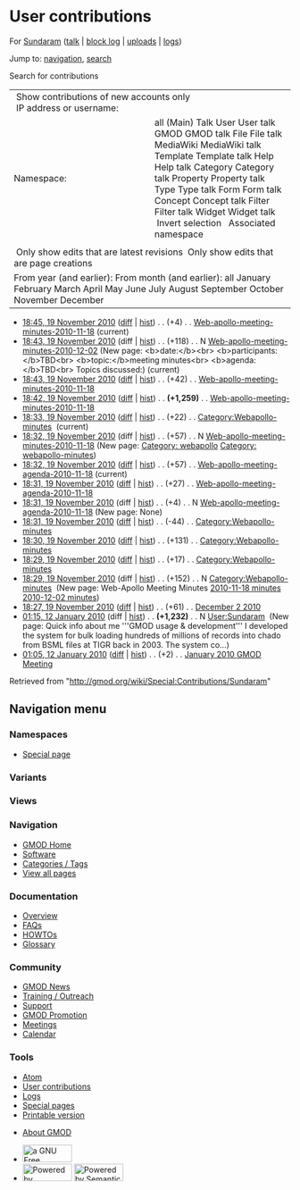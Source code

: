 <div id="mw-page-base" class="noprint">

</div>

<div id="mw-head-base" class="noprint">

</div>

<div id="content" class="mw-body" role="main">

<span id="top"></span>

<div id="mw-js-message" style="display:none;">

</div>



# <span dir="auto">User contributions</span>

<div id="bodyContent">

<div id="contentSub">

For [Sundaram](/wiki/User:Sundaram "User:Sundaram") (<a
href="/mediawiki/index.php?title=User_talk:Sundaram&amp;action=edit&amp;redlink=1"
class="new" title="User talk:Sundaram (page does not exist)">talk</a> \|
[block
log](/mediawiki/index.php?title=Special:Log/block&page=User%3ASundaram "Special:Log/block")
\|
[uploads](/wiki/Special:ListFiles/Sundaram "Special:ListFiles/Sundaram")
\| [logs](/wiki/Special:Log/Sundaram "Special:Log/Sundaram"))

</div>

<div id="jump-to-nav" class="mw-jump">

Jump to: [navigation](#mw-navigation), [search](#p-search)

</div>

<div id="mw-content-text">

Search for contributions

<table class="mw-contributions-table">
<colgroup>
<col style="width: 50%" />
<col style="width: 50%" />
</colgroup>
<tbody>
<tr class="odd">
<td colspan="2"> Show contributions of new accounts only<br />
 IP address or username:</td>
</tr>
<tr class="even">
<td class="mw-label">Namespace:</td>
<td>all (Main) Talk User User talk GMOD GMOD talk File File talk
MediaWiki MediaWiki talk Template Template talk Help Help talk Category
Category talk Property Property talk Type Type talk Form Form talk
Concept Concept talk Filter Filter talk Widget Widget talk  
 Invert selection 
 Associated namespace </td>
</tr>
<tr class="odd">
<td colspan="2"></td>
</tr>
<tr class="even">
<td colspan="2"> Only show edits that are latest revisions
 Only show edits that are page creations</td>
</tr>
<tr class="odd">
<td colspan="2">From year (and earlier): From month (and earlier): all
January February March April May June July August September October
November December</td>
</tr>
</tbody>
</table>

- <a
  href="/mediawiki/index.php?title=Web-apollo-meeting-minutes-2010-11-18&amp;oldid=15159"
  class="mw-changeslist-date"
  title="Web-apollo-meeting-minutes-2010-11-18">18:45, 19 November
  2010</a>
  ([diff](/mediawiki/index.php?title=Web-apollo-meeting-minutes-2010-11-18&diff=prev&oldid=15159 "Web-apollo-meeting-minutes-2010-11-18")
  \|
  [hist](/mediawiki/index.php?title=Web-apollo-meeting-minutes-2010-11-18&action=history "Web-apollo-meeting-minutes-2010-11-18"))
  <span class="mw-changeslist-separator">. .</span>
  <span class="mw-plusminus-pos" dir="ltr"
  title="1,362 bytes after change">(+4)</span>‎
  <span class="mw-changeslist-separator">. .</span>
  <a href="/wiki/Web-apollo-meeting-minutes-2010-11-18"
  class="mw-contributions-title"
  title="Web-apollo-meeting-minutes-2010-11-18">Web-apollo-meeting-minutes-2010-11-18</a>
  ‎ <span class="mw-uctop">(current)</span>
- <a
  href="/mediawiki/index.php?title=Web-apollo-meeting-minutes-2010-12-02&amp;oldid=15158"
  class="mw-changeslist-date"
  title="Web-apollo-meeting-minutes-2010-12-02">18:43, 19 November
  2010</a> (diff \|
  [hist](/mediawiki/index.php?title=Web-apollo-meeting-minutes-2010-12-02&action=history "Web-apollo-meeting-minutes-2010-12-02"))
  <span class="mw-changeslist-separator">. .</span>
  <span class="mw-plusminus-pos" dir="ltr"
  title="118 bytes after change">(+118)</span>‎
  <span class="mw-changeslist-separator">. .</span> N
  <a href="/wiki/Web-apollo-meeting-minutes-2010-12-02"
  class="mw-contributions-title"
  title="Web-apollo-meeting-minutes-2010-12-02">Web-apollo-meeting-minutes-2010-12-02</a>
  ‎ <span class="comment">(New page: \<b\>date:\</b\>\<br\>
  \<b\>participants:\</b\>TBD\<br\> \<b\>topic:\</b\>meeting
  minutes\<br\> \<b\>agenda:\</b\>TBD\<br\> Topics discussed:)</span>
  <span class="mw-uctop">(current)</span>
- <a
  href="/mediawiki/index.php?title=Web-apollo-meeting-minutes-2010-11-18&amp;oldid=15157"
  class="mw-changeslist-date"
  title="Web-apollo-meeting-minutes-2010-11-18">18:43, 19 November
  2010</a>
  ([diff](/mediawiki/index.php?title=Web-apollo-meeting-minutes-2010-11-18&diff=prev&oldid=15157 "Web-apollo-meeting-minutes-2010-11-18")
  \|
  [hist](/mediawiki/index.php?title=Web-apollo-meeting-minutes-2010-11-18&action=history "Web-apollo-meeting-minutes-2010-11-18"))
  <span class="mw-changeslist-separator">. .</span>
  <span class="mw-plusminus-pos" dir="ltr"
  title="1,358 bytes after change">(+42)</span>‎
  <span class="mw-changeslist-separator">. .</span>
  <a href="/wiki/Web-apollo-meeting-minutes-2010-11-18"
  class="mw-contributions-title"
  title="Web-apollo-meeting-minutes-2010-11-18">Web-apollo-meeting-minutes-2010-11-18</a>
  ‎
- <a
  href="/mediawiki/index.php?title=Web-apollo-meeting-minutes-2010-11-18&amp;oldid=15156"
  class="mw-changeslist-date"
  title="Web-apollo-meeting-minutes-2010-11-18">18:42, 19 November
  2010</a>
  ([diff](/mediawiki/index.php?title=Web-apollo-meeting-minutes-2010-11-18&diff=prev&oldid=15156 "Web-apollo-meeting-minutes-2010-11-18")
  \|
  [hist](/mediawiki/index.php?title=Web-apollo-meeting-minutes-2010-11-18&action=history "Web-apollo-meeting-minutes-2010-11-18"))
  <span class="mw-changeslist-separator">. .</span> **(+1,259)**‎
  <span class="mw-changeslist-separator">. .</span>
  <a href="/wiki/Web-apollo-meeting-minutes-2010-11-18"
  class="mw-contributions-title"
  title="Web-apollo-meeting-minutes-2010-11-18">Web-apollo-meeting-minutes-2010-11-18</a>
  ‎
- <a
  href="/mediawiki/index.php?title=Category:Webapollo-minutes&amp;oldid=15155"
  class="mw-changeslist-date" title="Category:Webapollo-minutes">18:33, 19
  November 2010</a>
  ([diff](/mediawiki/index.php?title=Category:Webapollo-minutes&diff=prev&oldid=15155 "Category:Webapollo-minutes")
  \|
  [hist](/mediawiki/index.php?title=Category:Webapollo-minutes&action=history "Category:Webapollo-minutes"))
  <span class="mw-changeslist-separator">. .</span>
  <span class="mw-plusminus-pos" dir="ltr"
  title="278 bytes after change">(+22)</span>‎
  <span class="mw-changeslist-separator">. .</span>
  <a href="/wiki/Category:Webapollo-minutes"
  class="mw-contributions-title"
  title="Category:Webapollo-minutes">Category:Webapollo-minutes</a> ‎
  <span class="mw-uctop">(current)</span>
- <a
  href="/mediawiki/index.php?title=Web-apollo-meeting-minutes-2010-11-18&amp;oldid=15154"
  class="mw-changeslist-date"
  title="Web-apollo-meeting-minutes-2010-11-18">18:32, 19 November
  2010</a> (diff \|
  [hist](/mediawiki/index.php?title=Web-apollo-meeting-minutes-2010-11-18&action=history "Web-apollo-meeting-minutes-2010-11-18"))
  <span class="mw-changeslist-separator">. .</span>
  <span class="mw-plusminus-pos" dir="ltr"
  title="57 bytes after change">(+57)</span>‎
  <span class="mw-changeslist-separator">. .</span> N
  <a href="/wiki/Web-apollo-meeting-minutes-2010-11-18"
  class="mw-contributions-title"
  title="Web-apollo-meeting-minutes-2010-11-18">Web-apollo-meeting-minutes-2010-11-18</a>
  ‎ <span class="comment">(New page: [Category:
  webapollo](/wiki/Category:Webapollo "Category:Webapollo") [Category:
  webapollo-minutes](/wiki/Category:Webapollo-minutes "Category:Webapollo-minutes"))</span>
- <a
  href="/mediawiki/index.php?title=Web-apollo-meeting-agenda-2010-11-18&amp;oldid=15153"
  class="mw-changeslist-date"
  title="Web-apollo-meeting-agenda-2010-11-18">18:32, 19 November 2010</a>
  ([diff](/mediawiki/index.php?title=Web-apollo-meeting-agenda-2010-11-18&diff=prev&oldid=15153 "Web-apollo-meeting-agenda-2010-11-18")
  \|
  [hist](/mediawiki/index.php?title=Web-apollo-meeting-agenda-2010-11-18&action=history "Web-apollo-meeting-agenda-2010-11-18"))
  <span class="mw-changeslist-separator">. .</span>
  <span class="mw-plusminus-pos" dir="ltr"
  title="88 bytes after change">(+57)</span>‎
  <span class="mw-changeslist-separator">. .</span>
  <a href="/wiki/Web-apollo-meeting-agenda-2010-11-18"
  class="mw-contributions-title"
  title="Web-apollo-meeting-agenda-2010-11-18">Web-apollo-meeting-agenda-2010-11-18</a>
  ‎ <span class="mw-uctop">(current)</span>
- <a
  href="/mediawiki/index.php?title=Web-apollo-meeting-agenda-2010-11-18&amp;oldid=15152"
  class="mw-changeslist-date"
  title="Web-apollo-meeting-agenda-2010-11-18">18:31, 19 November 2010</a>
  ([diff](/mediawiki/index.php?title=Web-apollo-meeting-agenda-2010-11-18&diff=prev&oldid=15152 "Web-apollo-meeting-agenda-2010-11-18")
  \|
  [hist](/mediawiki/index.php?title=Web-apollo-meeting-agenda-2010-11-18&action=history "Web-apollo-meeting-agenda-2010-11-18"))
  <span class="mw-changeslist-separator">. .</span>
  <span class="mw-plusminus-pos" dir="ltr"
  title="31 bytes after change">(+27)</span>‎
  <span class="mw-changeslist-separator">. .</span>
  <a href="/wiki/Web-apollo-meeting-agenda-2010-11-18"
  class="mw-contributions-title"
  title="Web-apollo-meeting-agenda-2010-11-18">Web-apollo-meeting-agenda-2010-11-18</a>
  ‎
- <a
  href="/mediawiki/index.php?title=Web-apollo-meeting-agenda-2010-11-18&amp;oldid=15151"
  class="mw-changeslist-date"
  title="Web-apollo-meeting-agenda-2010-11-18">18:31, 19 November 2010</a>
  (diff \|
  [hist](/mediawiki/index.php?title=Web-apollo-meeting-agenda-2010-11-18&action=history "Web-apollo-meeting-agenda-2010-11-18"))
  <span class="mw-changeslist-separator">. .</span>
  <span class="mw-plusminus-pos" dir="ltr"
  title="4 bytes after change">(+4)</span>‎
  <span class="mw-changeslist-separator">. .</span> N
  <a href="/wiki/Web-apollo-meeting-agenda-2010-11-18"
  class="mw-contributions-title"
  title="Web-apollo-meeting-agenda-2010-11-18">Web-apollo-meeting-agenda-2010-11-18</a>
  ‎ <span class="comment">(New page: None)</span>
- <a
  href="/mediawiki/index.php?title=Category:Webapollo-minutes&amp;oldid=15150"
  class="mw-changeslist-date" title="Category:Webapollo-minutes">18:31, 19
  November 2010</a>
  ([diff](/mediawiki/index.php?title=Category:Webapollo-minutes&diff=prev&oldid=15150 "Category:Webapollo-minutes")
  \|
  [hist](/mediawiki/index.php?title=Category:Webapollo-minutes&action=history "Category:Webapollo-minutes"))
  <span class="mw-changeslist-separator">. .</span>
  <span class="mw-plusminus-neg" dir="ltr"
  title="256 bytes after change">(-44)</span>‎
  <span class="mw-changeslist-separator">. .</span>
  <a href="/wiki/Category:Webapollo-minutes"
  class="mw-contributions-title"
  title="Category:Webapollo-minutes">Category:Webapollo-minutes</a> ‎
- <a
  href="/mediawiki/index.php?title=Category:Webapollo-minutes&amp;oldid=15149"
  class="mw-changeslist-date" title="Category:Webapollo-minutes">18:30, 19
  November 2010</a>
  ([diff](/mediawiki/index.php?title=Category:Webapollo-minutes&diff=prev&oldid=15149 "Category:Webapollo-minutes")
  \|
  [hist](/mediawiki/index.php?title=Category:Webapollo-minutes&action=history "Category:Webapollo-minutes"))
  <span class="mw-changeslist-separator">. .</span>
  <span class="mw-plusminus-pos" dir="ltr"
  title="300 bytes after change">(+131)</span>‎
  <span class="mw-changeslist-separator">. .</span>
  <a href="/wiki/Category:Webapollo-minutes"
  class="mw-contributions-title"
  title="Category:Webapollo-minutes">Category:Webapollo-minutes</a> ‎
- <a
  href="/mediawiki/index.php?title=Category:Webapollo-minutes&amp;oldid=15148"
  class="mw-changeslist-date" title="Category:Webapollo-minutes">18:29, 19
  November 2010</a>
  ([diff](/mediawiki/index.php?title=Category:Webapollo-minutes&diff=prev&oldid=15148 "Category:Webapollo-minutes")
  \|
  [hist](/mediawiki/index.php?title=Category:Webapollo-minutes&action=history "Category:Webapollo-minutes"))
  <span class="mw-changeslist-separator">. .</span>
  <span class="mw-plusminus-pos" dir="ltr"
  title="169 bytes after change">(+17)</span>‎
  <span class="mw-changeslist-separator">. .</span>
  <a href="/wiki/Category:Webapollo-minutes"
  class="mw-contributions-title"
  title="Category:Webapollo-minutes">Category:Webapollo-minutes</a> ‎
- <a
  href="/mediawiki/index.php?title=Category:Webapollo-minutes&amp;oldid=15147"
  class="mw-changeslist-date" title="Category:Webapollo-minutes">18:29, 19
  November 2010</a> (diff \|
  [hist](/mediawiki/index.php?title=Category:Webapollo-minutes&action=history "Category:Webapollo-minutes"))
  <span class="mw-changeslist-separator">. .</span>
  <span class="mw-plusminus-pos" dir="ltr"
  title="152 bytes after change">(+152)</span>‎
  <span class="mw-changeslist-separator">. .</span> N
  <a href="/wiki/Category:Webapollo-minutes"
  class="mw-contributions-title"
  title="Category:Webapollo-minutes">Category:Webapollo-minutes</a> ‎
  <span class="comment">(New page: Web-Apollo Meeting Minutes
  [2010-11-18
  minutes](/wiki/Web-apollo-meeting-minutes-2010-11-18 "Web-apollo-meeting-minutes-2010-11-18")
  [2010-12-02
  minutes](/wiki/Web-apollo-meeting-minutes-2010-12-02 "Web-apollo-meeting-minutes-2010-12-02"))</span>
- <a href="/mediawiki/index.php?title=December_2_2010&amp;oldid=15146"
  class="mw-changeslist-date" title="December 2 2010">18:27, 19 November
  2010</a>
  ([diff](/mediawiki/index.php?title=December_2_2010&diff=prev&oldid=15146 "December 2 2010")
  \|
  [hist](/mediawiki/index.php?title=December_2_2010&action=history "December 2 2010"))
  <span class="mw-changeslist-separator">. .</span>
  <span class="mw-plusminus-pos" dir="ltr"
  title="126 bytes after change">(+61)</span>‎
  <span class="mw-changeslist-separator">. .</span>
  <a href="/wiki/December_2_2010" class="mw-contributions-title"
  title="December 2 2010">December 2 2010</a> ‎
- <a href="/mediawiki/index.php?title=User:Sundaram&amp;oldid=11232"
  class="mw-changeslist-date" title="User:Sundaram">01:15, 12 January
  2010</a> (diff \|
  [hist](/mediawiki/index.php?title=User:Sundaram&action=history "User:Sundaram"))
  <span class="mw-changeslist-separator">. .</span> **(+1,232)**‎
  <span class="mw-changeslist-separator">. .</span> N
  <a href="/wiki/User:Sundaram" class="mw-contributions-title"
  title="User:Sundaram">User:Sundaram</a> ‎ <span class="comment">(New
  page: Quick info about me '''GMOD usage & development''' I developed
  the system for bulk loading hundreds of millions of records into chado
  from BSML files at TIGR back in 2003. The system co...)</span>
- <a
  href="/mediawiki/index.php?title=January_2010_GMOD_Meeting&amp;oldid=11231"
  class="mw-changeslist-date" title="January 2010 GMOD Meeting">01:05, 12
  January 2010</a>
  ([diff](/mediawiki/index.php?title=January_2010_GMOD_Meeting&diff=prev&oldid=11231 "January 2010 GMOD Meeting")
  \|
  [hist](/mediawiki/index.php?title=January_2010_GMOD_Meeting&action=history "January 2010 GMOD Meeting"))
  <span class="mw-changeslist-separator">. .</span>
  <span class="mw-plusminus-pos" dir="ltr"
  title="15,119 bytes after change">(+2)</span>‎
  <span class="mw-changeslist-separator">. .</span>
  <a href="/wiki/January_2010_GMOD_Meeting" class="mw-contributions-title"
  title="January 2010 GMOD Meeting">January 2010 GMOD Meeting</a> ‎

</div>

<div class="printfooter">

Retrieved from "<http://gmod.org/wiki/Special:Contributions/Sundaram>"

</div>

<div id="catlinks" class="catlinks catlinks-allhidden">

</div>

<div class="visualClear">

</div>

</div>

</div>

<div id="mw-navigation">

## Navigation menu

<div id="mw-head">



<div id="left-navigation">

<div id="p-namespaces" class="vectorTabs" role="navigation"
aria-labelledby="p-namespaces-label">

### Namespaces

- <span id="ca-nstab-special">[Special
  page](/wiki/Special:Contributions/Sundaram "This is a special page, you cannot edit the page itself")</span>

</div>

<div id="p-variants" class="vectorMenu emptyPortlet" role="navigation"
aria-labelledby="p-variants-label">

### 

### Variants[](#)

<div class="menu">

</div>

</div>

</div>

<div id="right-navigation">

<div id="p-views" class="vectorTabs emptyPortlet" role="navigation"
aria-labelledby="p-views-label">

### Views

</div>



</div>



</div>

</div>

</div>

<div id="mw-panel">

<div id="p-logo" role="banner">

<a href="/wiki/Main_Page"
style="background-image: url(http://gmod.org/images/GMOD-cogs.png);"
title="Visit the main page"></a>

</div>

<div id="p-Navigation" class="portal" role="navigation"
aria-labelledby="p-Navigation-label">

### Navigation

<div class="body">

- <span id="n-GMOD-Home">[GMOD Home](/wiki/Main_Page)</span>
- <span id="n-Software">[Software](/wiki/GMOD_Components)</span>
- <span id="n-Categories-.2F-Tags">[Categories /
  Tags](/wiki/Categories)</span>
- <span id="n-View-all-pages">[View all
  pages](/wiki/Special:AllPages)</span>

</div>

</div>

<div id="p-Documentation" class="portal" role="navigation"
aria-labelledby="p-Documentation-label">

### Documentation

<div class="body">

- <span id="n-Overview">[Overview](/wiki/Overview)</span>
- <span id="n-FAQs">[FAQs](/wiki/Category:FAQ)</span>
- <span id="n-HOWTOs">[HOWTOs](/wiki/Category:HOWTO)</span>
- <span id="n-Glossary">[Glossary](/wiki/Glossary)</span>

</div>

</div>

<div id="p-Community" class="portal" role="navigation"
aria-labelledby="p-Community-label">

### Community

<div class="body">

- <span id="n-GMOD-News">[GMOD News](/wiki/GMOD_News)</span>
- <span id="n-Training-.2F-Outreach">[Training /
  Outreach](/wiki/Training_and_Outreach)</span>
- <span id="n-Support">[Support](/wiki/Support)</span>
- <span id="n-GMOD-Promotion">[GMOD
  Promotion](/wiki/GMOD_Promotion)</span>
- <span id="n-Meetings">[Meetings](/wiki/Meetings)</span>
- <span id="n-Calendar">[Calendar](/wiki/Calendar)</span>

</div>

</div>

<div id="p-tb" class="portal" role="navigation"
aria-labelledby="p-tb-label">

### Tools

<div class="body">

- <span id="feedlinks"><a
  href="http://gmod.org/mediawiki/index.php?title=Special:Contributions/Sundaram&amp;feed=atom"
  id="feed-atom" class="feedlink" rel="alternate"
  type="application/atom+xml" title="Atom feed for this page">Atom</a></span>
- <span id="t-contributions">[User
  contributions](/wiki/Special:Contributions/Sundaram "A list of contributions of this user")</span>
- <span id="t-log">[Logs](/wiki/Special:Log/Sundaram)</span>
- <span id="t-specialpages"><a href="/wiki/Special:SpecialPages" accesskey="q"
  title="A list of all special pages [q]">Special pages</a></span>
- <span id="t-print"><a
  href="/mediawiki/index.php?title=Special:Contributions/Sundaram&amp;printable=yes"
  rel="alternate" accesskey="p"
  title="Printable version of this page [p]">Printable version</a></span>

</div>

</div>

</div>

</div>

<div id="footer" role="contentinfo">

- <span id="footer-places-about">[About
  GMOD](/wiki/GMOD:About "GMOD:About")</span>

<!-- -->

- <span id="footer-copyrightico">[<img src="http://www.gnu.org/graphics/gfdl-logo-small.png" width="88"
  height="31" alt="a GNU Free Documentation License" />](http://www.gnu.org/licenses/fdl-1.3.html)</span>
- <span id="footer-poweredbyico">[<img src="/mediawiki/skins/common/images/poweredby_mediawiki_88x31.png"
  width="88" height="31" alt="Powered by MediaWiki" />](//www.mediawiki.org/)
  [<img
  src="/mediawiki/extensions/SemanticMediaWiki/includes/../resources/images/smw_button.png"
  width="88" height="31" alt="Powered by Semantic MediaWiki" />](https://www.semantic-mediawiki.org/wiki/Semantic_MediaWiki)</span>

<div style="clear:both">

</div>

</div>
